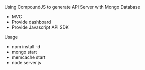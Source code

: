 Using CompoundJS to generate API Server with Mongo Database
- MVC
- Provide dashboard
- Provide Javascript API SDK

Usage 
- npm install -d
- mongo start
- memcache start
- node server.js
